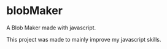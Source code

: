 # blobMaker
A Blob Maker made with javascript.

This project was made to mainly improve my javascript skills.